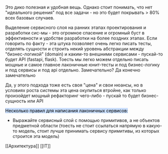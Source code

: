 Это дико полезная и удобная вещь. Однако стоит понимать, что нет "идеального решения" под все задачи - но это будет покрывать > 80% всех базовых случаев.

Выделение сервисного слоя на ранних этапах проектирования и разработки сис-мы - это огромное спасение и огромный буст в эффективности и удобстве разработки на более поздних этапах. Если говорить по факту - эта штука позволяет очень легко писать тесты, отделять сущности и строить некий уровень абстракции между "бизнес-логикой" (domain) и каким-то внешними сервисами - пускай-то будет API (fastapi, flask). Тоесть мы легко можем отдельно писать мощные и самое главное лаконичные юнит-тесты и под бизнес-логику и под сервисы и под api отдельно. Замечательно? Да конечно замечательно

Да, у этого подхода тоже есть своя "цена" и свои нюансы, но в условиях роста системы эта цена окупиться втройне, как только произойдет мощный рефакторинг чего-либо - пускай то будет бизнес-сущность или API

<mark style="background: #ADCCFFA6;">Несколько правил для написания лаконичных сервисов:</mark>
- Выражайте сервисный слой с помощью примитивов, а не объектов предметной области (тоесть не стоит ссылаться напрямую в какую-то модель, стоит лучше принимать сервису примитивы, из которых строится эта модель)


[[Архитектура]] [[IT]]